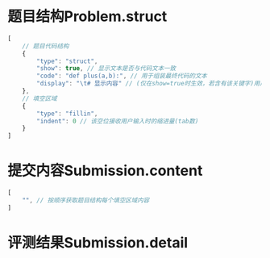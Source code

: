 # 题目结构Problem.struct
```javascript
[
    // 题目代码结构
    {
        "type": "struct",
        "show": true, // 显示文本是否与代码文本一致
        "code": "def plus(a,b):", // 用于组装最终代码的文本
        "display": "\t# 显示内容" // (仅在show=true时生效，若含有该关键字)用户看到的文本内容
    },
    // 填空区域
    {
        "type": "fillin",
        "indent": 0 // 该空位接收用户输入时的缩进量(tab数)
    }
]
```

# 提交内容Submission.content
```javascript
[
    "", // 按顺序获取题目结构每个填空区域内容
]
```

# 评测结果Submission.detail
```json
```